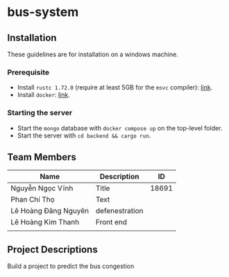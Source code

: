 # bus-system

## Installation

These guidelines are for installation on a windows machine.

### Prerequisite

- Install `rustc 1.72.0` (require at least 5GB for the `msvc` compiler): [link](https://www.rust-lang.org/tools/install).
- Install `docker`: [link](https://docs.docker.com/desktop/install/windows-install/).

### Starting the server

- Start the `mongo` database with `docker compose up` on the top-level folder.
- Start the server with `cd backend && cargo run`.

## Team Members

| Name                 | Description    | ID |
| -------------------- | -------------- |----|
| Nguyễn Ngọc Vĩnh     | Title          |18691|
| Phan Chí Thọ         | Text           ||
| Lê Hoàng Đăng Nguyên | defenestration ||
| Lê Hoàng Kim Thanh | Front end ||
|                    |||


## Project Descriptions

Build a project to predict the bus congestion
